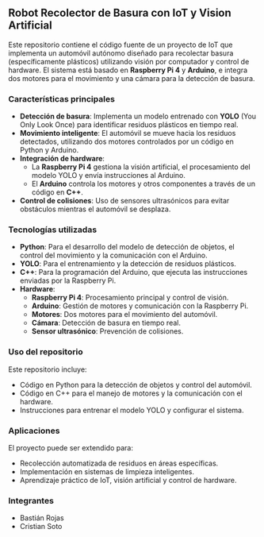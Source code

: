 ## Robot Recolector de Basura con IoT y Vision Artificial

Este repositorio contiene el código fuente de un proyecto de IoT que implementa un automóvil autónomo diseñado para recolectar basura (específicamente plásticos) utilizando visión por computador y control de hardware. El sistema está basado en **Raspberry Pi 4** y **Arduino**, e integra dos motores para el movimiento y una cámara para la detección de basura.

### Características principales
- **Detección de basura**: Implementa un modelo entrenado con **YOLO** (You Only Look Once) para identificar residuos plásticos en tiempo real.
- **Movimiento inteligente**: El automóvil se mueve hacia los residuos detectados, utilizando dos motores controlados por un código en Python y Arduino.
- **Integración de hardware**: 
  - La **Raspberry Pi 4** gestiona la visión artificial, el procesamiento del modelo YOLO y envía instrucciones al Arduino.
  - El **Arduino** controla los motores y otros componentes a través de un código en **C++**.
- **Control de colisiones**: Uso de sensores ultrasónicos para evitar obstáculos mientras el automóvil se desplaza.

### Tecnologías utilizadas
- **Python**: Para el desarrollo del modelo de detección de objetos, el control del movimiento y la comunicación con el Arduino.
- **YOLO**: Para el entrenamiento y la detección de residuos plásticos.
- **C++**: Para la programación del Arduino, que ejecuta las instrucciones enviadas por la Raspberry Pi.
- **Hardware**:
  - **Raspberry Pi 4**: Procesamiento principal y control de visión.
  - **Arduino**: Gestión de motores y comunicación con la Raspberry Pi.
  - **Motores**: Dos motores para el movimiento del automóvil.
  - **Cámara**: Detección de basura en tiempo real.
  - **Sensor ultrasónico**: Prevención de colisiones.

### Uso del repositorio
Este repositorio incluye:
- Código en Python para la detección de objetos y control del automóvil.
- Código en C++ para el manejo de motores y la comunicación con el hardware.
- Instrucciones para entrenar el modelo YOLO y configurar el sistema.

### Aplicaciones
El proyecto puede ser extendido para:
- Recolección automatizada de residuos en áreas específicas.
- Implementación en sistemas de limpieza inteligentes.
- Aprendizaje práctico de IoT, visión artificial y control de hardware.

### Integrantes
- Bastián Rojas
- Cristian Soto
